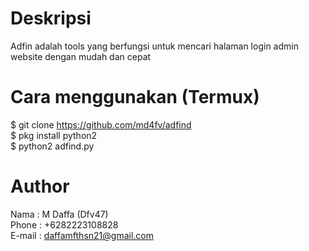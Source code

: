 # Deskripsi
Adfin adalah tools yang berfungsi untuk mencari halaman login admin website dengan mudah dan cepat

# Cara menggunakan (Termux) 
$ git clone https://github.com/md4fv/adfind<br>
$ pkg install python2<br>
$ python2 adfind.py<br>

# Author
Nama   : M Daffa (Dfv47)<br>
Phone  : +6282223108828<br>
E-mail : daffamfthsn21@gmail.com<br>
